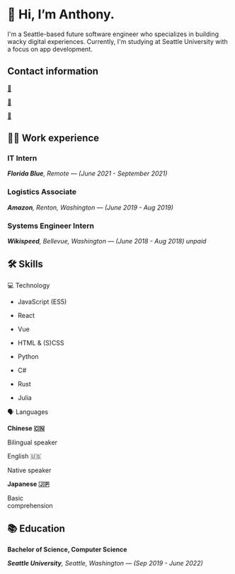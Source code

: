 <h1 class="notion-h1"><span><span>👋 Hi, I’m Anthony.</span></span></h1>
            <p class="notion-text"><span><span>I'm
                  a Seattle-based future software engineer who specializes in building
                  wacky digital experiences. Currently, I'm studying at Seattle University
                  with a focus on app development.</span></span></p>
            <h2 class="notion-h2"><span><span>Contact information</span></span></h2>
            <p class="notion-text"><span><a target="_blank" href="mailto:anthonyngo002@gmail.com"
                  class="notion-link"><span>📧</span></a></span></p>
            <p class="notion-text"><span><a target="_blank" href="https://linkedin.com/in/anthongo"
                  class="notion-link"><span>🔗</span></a></span></p>
            <p class="notion-text"><span><a target="_blank" href="https://github.com/ngoantho"
                  class="notion-link"><span>🐙</span></a></span></p>
            <h2 class="notion-h2"><span><span>🧑‍💻 Work experience</span></span></h2>
            <h3 class="notion-h3"><span><span>IT Intern</span></span></h3>
            <p class="notion-text"><span><em><b><span>Florida Blue</span></b></em><em><span>, Remote — (June 2021 -
                    September 2021)</span></em></span></p>
            <h3 class="notion-h3"><span><span>Logistics Associate</span></span></h3>
            <p class="notion-text"><span><em><b><span>Amazon</span></b></em><em><span>, Renton, Washington — (June 2019
                    - Aug 2019)</span></em></span></p>
            <h3 class="notion-h3"><span><span>Systems Engineer Intern</span></span></h3>
            <p class="notion-text"><span><em><b><span>Wikispeed</span></b></em><em><span>, Bellevue, Washington — (June
                    2018 - Aug 2018) unpaid</span></em></span></p>
            <h2 class="notion-h2"><span><span>🛠 Skills</span></span></h2>
            <p class="notion-text"><span><span>💻 Technology</span></span></p>
            <ul class="notion-list notion-list-disc">
              <li><span><span>JavaScript (ES5)</span></span></li>
              <!---->
            </ul>
            <ul class="notion-list notion-list-disc">
              <li><span><span>React</span></span></li>
              <!---->
            </ul>
            <ul class="notion-list notion-list-disc">
              <li><span><span>Vue</span></span></li>
              <!---->
            </ul>
            <ul class="notion-list notion-list-disc">
              <li><span><span>HTML &amp; (S)CSS</span></span></li>
              <!---->
            </ul>
            <ul class="notion-list notion-list-disc">
              <li><span><span>Python</span></span></li>
              <!---->
            </ul>
            <ul class="notion-list notion-list-disc">
              <li><span><span>C#</span></span></li>
              <!---->
            </ul>
            <ul class="notion-list notion-list-disc">
              <li><span><span>Rust</span></span></li>
              <!---->
            </ul>
            <ul class="notion-list notion-list-disc">
              <li><span><span>Julia</span></span></li>
              <!---->
            </ul>
            <p class="notion-text"><span><span>🗣 Languages</span></span></p>
            <div class="notion-row">
              <div fragment="2aa1a3e983" class="notion-column" style="width: calc(33.3333% - 30.6667px);">
                <p class="notion-text"><span><b><span>Chinese 🇨🇳</span></b></span></p>
                <p class="notion-text"><span><span>Bilingual speaker</span></span></p>
              </div>
              <div fragment="2aa1a3e983" class="notion-spacer" style="width: 46px;"></div>
              <div fragment="7248385287" class="notion-column" style="width: calc(33.3333% - 30.6667px);">
                <p class="notion-text"><span><span>English 🇺🇸</span></span></p>
                <p class="notion-text"><span><span>Native speaker</span></span></p>
              </div>
              <div fragment="7248385287" class="notion-spacer" style="width: 46px;"></div>
              <div fragment="161bdc37351" class="notion-column" style="width: calc(33.3333% - 30.6667px);">
                <p class="notion-text"><span><b><span>Japanese 🇯🇵</span></b></span></p>
                <p class="notion-text"><span><span>Basic comprehension</span></span></p>
              </div>
              <div fragment="161bdc37351" class="notion-spacer" style="width: 46px;"></div>
            </div>
            <h2 class="notion-h2"><span><span>📚 Education</span></span></h2>
            <p class="notion-text"><span><b><span>Bachelor of Science, Computer Science</span></b></span></p>
            <p class="notion-text"><span><em><b><span>Seattle University</span></b></em><em><span>, Seattle, Washington
                    — (Sep 2019 - June 2022)</span></em></span></p>
